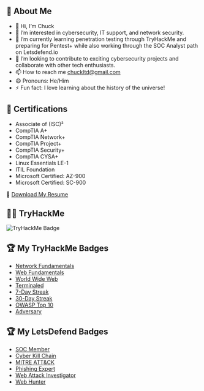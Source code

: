 ## 👋 About Me
- 👋 Hi, I’m Chuck
- 👀 I’m interested in cybersecurity, IT support, and network security.
- 🌱 I’m currently learning penetration testing through TryHackMe and preparing for Pentest+ while also working through the SOC Analyst path on Letsdefend.io
- 💞️ I’m looking to contribute to exciting cybersecurity projects and collaborate with other tech enthusiasts.
- 📫 How to reach me chuckltd@gmail.com
- 😄 Pronouns: He/Him
- ⚡ Fun fact: I love learning about the history of the universe!

## 📜 Certifications
- Associate of (ISC)²
- CompTIA A+
- CompTIA Network+
- CompTIA Project+
- CompTIA Security+
- CompTIA CYSA+
- Linux Essentials LE-1
- ITIL Foundation
- Microsoft Certified: AZ-900
- Microsoft Certified: SC-900

📄 [Download My Resume](https://github.com/ChuckLTD/Resume/raw/main/My%20Resume.pdf)

## 🕵️‍♂️ TryHackMe
  ![TryHackMe Badge](https://tryhackme-badges.s3.amazonaws.com/ChuckLTD.png?cachebuster=20241022)

## 🏆 My TryHackMe Badges
- [Network Fundamentals](https://tryhackme.com/ChuckLTD/badges/network-fundamentals)
- [Web Fundamentals](https://tryhackme.com/ChuckLTD/badges/web-fund)
- [World Wide Web](https://tryhackme.com/ChuckLTD/badges/world-wide-web)
- [Terminaled](https://tryhackme.com/ChuckLTD/badges/terminaled)
- [7-Day Streak](https://tryhackme.com/ChuckLTD/badges/7-day-streak)
- [30-Day Streak](https://tryhackme.com/ChuckLTD/badges/30-day-streak)
- [OWASP Top 10](https://tryhackme.com/ChuckLTD/badges/owasp-10)
- [Adversary](https://tryhackme.com/ChuckLTD/badges/adversary)

## 🏆 My LetsDefend Badges
- [SOC Member](https://app.letsdefend.io/my-rewards/detail/1e98f505-2584-482c-904f-0ef6f830472f)
- [Cyber Kill Chain](https://app.letsdefend.io/my-rewards/detail/4c37cba140f24759b7c1841e994b07c3)
- [MITRE ATT&CK](https://app.letsdefend.io/my-rewards/detail/37512d5acd404e16a146552aa5d56ce3)
- [Phishing Expert](https://app.letsdefend.io/my-rewards/detail/a4f7f14b-9b4f-4fa7-b47d-b535b62e58a6)
- [Web Attack Investigator](https://app.letsdefend.io/my-rewards/detail/8a7fac98-8cd5-4a60-a21d-93accb37e836)
- [Web Hunter](https://app.letsdefend.io/my-rewards/detail/de2d4a28280b42c8b888f8fac4ec3b78)





<!---
ChuckLTD/ChuckLTD is a ✨ special ✨ repository because its `README.md` (this file) appears on your GitHub profile.
You can click the Preview link to take a look at your changes.
--->
